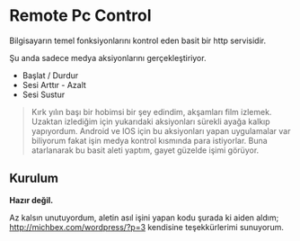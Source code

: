 # Remote Pc Control #

Bilgisayarın temel fonksiyonlarını kontrol eden basit bir http servisidir.

Şu anda sadece medya aksiyonlarını gerçekleştiriyor.

- Başlat / Durdur
- Sesi Arttır - Azalt
- Sesi Sustur

> Kırk yılın başı bir hobimsi bir şey edindim, akşamları film izlemek. Uzaktan izlediğim için yukarıdaki aksiyonları sürekli ayağa kalkıp yapıyordum. Android ve IOS için bu aksiyonları yapan uygulamalar var biliyorum fakat işin medya kontrol kısmında para istiyorlar. Buna atarlanarak bu basit aleti yaptım, gayet güzelde işimi görüyor.

## Kurulum ##

**Hazır değil.**


Az kalsın unutuyordum, aletin asıl işini yapan kodu şurada ki aiden aldım; http://michbex.com/wordpress/?p=3 kendisine teşekkürlerimi sunuyorum.